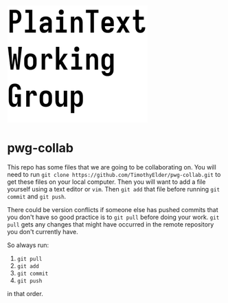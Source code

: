 ![](figures/plain_text_logo.png)

# pwg-collab

This repo has some files that we are going to be collaborating on. You will need to run `git clone https://github.com/TimothyElder/pwg-collab.git` to get these files on your local computer. Then you will want to add a file yourself using a text editor or `vim`. Then `git add` that file before running `git commit` and `git push`. 

There could be version conflicts if someone else has pushed commits that you don't have so good practice is to `git pull` before doing your work. `git pull` gets any changes that might have occurred in the remote repository you don't currently have. 

So always run: 

1. `git pull` 
2. `git add`
3. `git commit`
4. `git push` 

in that order.


